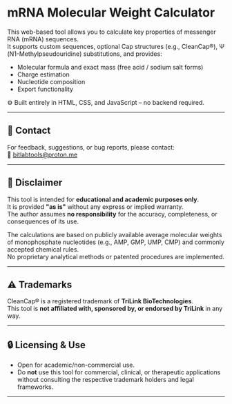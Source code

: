 # mRNA Molecular Weight Calculator

This web-based tool allows you to calculate key properties of messenger RNA (mRNA) sequences.  
It supports custom sequences, optional Cap structures (e.g., CleanCap®), Ψ (N1-Methylpseudouridine) substitutions, and provides:

- Molecular formula and exact mass (free acid / sodium salt forms)
- Charge estimation
- Nucleotide composition
- Export functionality

⚙️ Built entirely in HTML, CSS, and JavaScript – no backend required.

---

## 📧 Contact

For feedback, suggestions, or bug reports, please contact:  
📨 [bitlabtools@proton.me](mailto:bitlabtools@proton.me)

---

## 📘 Disclaimer

This tool is intended for **educational and academic purposes only**.  
It is provided **"as is"** without any express or implied warranty.  
The author assumes **no responsibility** for the accuracy, completeness, or consequences of its use.

The calculations are based on publicly available average molecular weights of monophosphate nucleotides (e.g., AMP, GMP, UMP, CMP) and commonly accepted chemical rules.  
No proprietary analytical methods or patented procedures are implemented.

---

## ⚠️ Trademarks

CleanCap® is a registered trademark of **TriLink BioTechnologies**.  
This tool is **not affiliated with, sponsored by, or endorsed by TriLink** in any way.

---

## 🔒 Licensing & Use

- Open for academic/non-commercial use.
- Do **not** use this tool for commercial, clinical, or therapeutic applications without consulting the respective trademark holders and legal frameworks.

---
